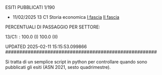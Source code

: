 ESITI PUBBLICATI 1/190 

- 11/02/2025 13 C1  Storia economica	  [I fascia](https://asn23.cineca.it/pubblico/miur/esito/13%252FC1/1/3) [II fascia](https://asn23.cineca.it/pubblico/miur/esito/13%252FC1/2/3) 

PERCENTUALI DI PASSAGGIO PER SETTORE:

13/C1: : 100.0 (I) 100.0 (II)

UPDATED 2025-02-11 15:15:53.099866
###################################################### 

Si tratta di un semplice script in python per controllare quando sono pubblicati gli esiti (ASN 2021, sesto quadrimestre).

